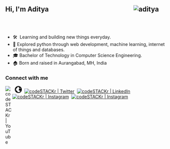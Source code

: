 ## Hi, I'm Aditya <img align="right" alt="aditya" width="100" height="100" src="https://github.com/adityaborgaonkar/adityaborgaonkar/avatar_trans.png?raw=true">

<br/>
<br/>

- 🛠 &nbsp;Learning and building new things everyday.
- 🐍 Explored python through web development, machine learning, internet of things and databases.
- 🎓 Bachelor of Technology in Computer Science Engineering.
- 🏠 Born and raised in Aurangabad, MH, India

### Connect with me

[<img align="left" alt="codeSTACKr | YouTube" width="22px" src="https://cdn.jsdelivr.net/npm/simple-icons@v3/icons/youtube.svg" />][youtube]&nbsp;&nbsp;[<img alt="codeSTACKr.com" width="22px" src="https://raw.githubusercontent.com/iconic/open-iconic/master/svg/globe.svg" />][website]&nbsp;&nbsp;[<img alt="codeSTACKr | Twitter" width="22px" src="https://cdn.jsdelivr.net/npm/simple-icons@v3/icons/twitter.svg" />][twitter]&nbsp;&nbsp;[<img alt="codeSTACKr | LinkedIn" width="22px" src="https://cdn.jsdelivr.net/npm/simple-icons@v3/icons/linkedin.svg" />][linkedin]&nbsp;&nbsp;[<img alt="codeSTACKr | Instagram" width="22px" src="https://cdn.jsdelivr.net/npm/simple-icons@v3/icons/instagram.svg" />][instagram]&nbsp;&nbsp;[<img alt="codeSTACKr | Instagram" width="22px" src="https://cdn.jsdelivr.net/npm/simple-icons@v3/icons/steam.svg" />][steam]

<br />

[website]: https://adityaborgaonkar.github.io
[twitter]: https://twitter.com/adib0rg
[youtube]: https://www.youtube.com/channel/UCuTUKfty8CQtWibZuiBXLzg
[instagram]: https://instagram.com/adib0rg
[linkedin]: https://linkedin.com/in/adityaborgaonkar
[steam]: https://steamcommunity.com/id/adib0rg/
